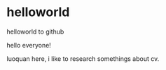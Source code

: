 # helloworld
helloworld to github

hello everyone! 

luoquan here, i like to research somethings about cv.
